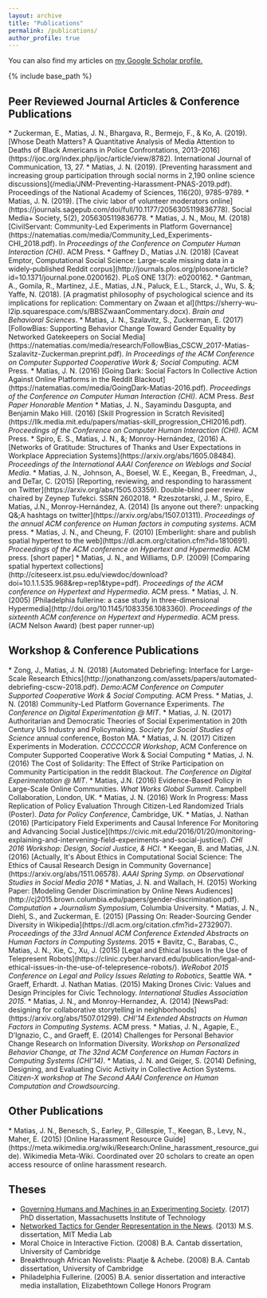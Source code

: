 ```yaml
---
layout: archive
title: "Publications"
permalink: /publications/
author_profile: true
---
```


You can also find my articles on <u><a href="https://scholar.google.com/citations?user=dxS6iCgAAAAJ&hl=en">my Google Scholar profile</a>.</u>

{% include base_path %}

<h2>Peer Reviewed Journal Articles &amp; Conference Publications</h2>
* Zuckerman, E., Matias, J. N., Bhargava, R., Bermejo, F., & Ko, A. (2019). [Whose Death  Matters? A Quantitative Analysis of Media Attention to Deaths of Black Americans in       Police Confrontations, 2013–2016](https://ijoc.org/index.php/ijoc/article/view/8782).     International Journal of Communication, 13, 27.
* Matias, J. N. (2019). [Preventing harassment and increasing group participation through social norms in 2,190 online science discussions](/media/JNM-Preventing-Harassment-PNAS-2019.pdf). Proceedings of the National Academy of Sciences, 116(20), 9785-9789.
* Matias, J. N. (2019). [The civic labor of volunteer moderators online](https://journals.sagepub.com/doi/full/10.1177/2056305119836778). Social Media+ Society, 5(2), 2056305119836778.
* Matias, J. N., Mou, M. (2018)  [CivilServant: Community-Led Experiments in Platform Governance](https://natematias.com/media/Community_Led_Experiments-CHI_2018.pdf). In <em>Proceedings of the Conference on Computer Human Interaction (CHI)</em>. ACM Press.
* Gaffney D., Matias J.N. (2018) [Caveat Emptor, Computational Social Science: Large-scale missing data in a widely-published Reddit corpus](http://journals.plos.org/plosone/article?id=10.1371/journal.pone.0200162). PLoS ONE 13(7): e0200162.
* Gantman, A., Gomila, R., Martinez, J.E., Matias, J.N., Paluck, E.L., Starck, J., Wu, S. &; Yaffe, N. (2018). [A pragmatist philosophy of psychological science and its implications for replication: Commentary on Zwaan et al](https://sherry-wu-l2ip.squarespace.com/s/BBSZwaanCommentary.docx). <em>Brain and Behavioral Sciences</em>.
* Matias, J. N., Szalavitz, S., Zuckerman, E. (2017) [FollowBias: Supporting Behavior Change Toward Gender Equality by Networked Gatekeepers on Social Media](https://natematias.com/media/research/FollowBias_CSCW_2017-Matias-Szalavitz-Zuckerman.preprint.pdf). <em>In Proceedings of the ACM Conference on Computer Supported Cooperative Work &; Social Computing</em>. ACM Press.
* Matias, J. N. (2016) [Going Dark: Social Factors In Collective Action Against Online Platforms in the Reddit Blackout](https://natematias.com/media/GoingDark-Matias-2016.pdf). <em>Proceedings of the Conference on Computer Human Interaction (CHI)</em>. ACM Press. <em>Best Paper Honorable Mention</em>
* Matias, J. N., Sayamindu Dasgupta, and Benjamin Mako Hill. (2016) [Skill Progression in Scratch Revisited](https://llk.media.mit.edu/papers/matias-skill_progression_CHI2016.pdf). <em>Proceedings of the Conference on Computer Human Interaction (CHI)</em>. ACM Press.
* Spiro, E. S., Matias, J. N., &amp;; Monroy-Hernández, (2016) A. [Networks of Gratitude: Structures of Thanks and User Expectations in Workplace Appreciation Systems](https://arxiv.org/abs/1605.08484). <em>Proceedings of the International AAAI Conference on Weblogs and Social Media</em>.
* Matias, J. N., Johnson, A., Boesel, W. E., Keegan, B., Freedman, J., and DeTar, C. (2015) [Reporting, reviewing, and responding to harassment on Twitter](https://arxiv.org/abs/1505.03359). Double-blind peer review chaired by Zeynep Tufekci. SSRN 2602018.
* Rzeszotarski, J. M., Spiro, E., Matias, J.N., Monroy-Hernández, A. (2014) [Is anyone out there?: unpacking Q&;A hashtags on twitter](https://arxiv.org/abs/1507.01311). <em>Proceedings of the annual ACM conference on Human factors in computing systems</em>. ACM press.
* Matias, J. N., and Cheung, F. (2010) [Emberlight: share and publish spatial hypertext to the web](https://dl.acm.org/citation.cfm?id=1810691). <em>Proceedings of the ACM conference on Hypertext and Hypermedia</em>. ACM press. [short paper]
* Matias, J. N., and Williams, D.P. (2009) [Comparing spatial hypertext collections](http://citeseerx.ist.psu.edu/viewdoc/download?doi=10.1.1.535.968&rep=rep1&type=pdf). <em>Proceedings of the ACM conference on Hypertext and Hypermedia</em>. ACM press.
* Matias, J. N. (2005) [Philadelphia fullerine: a case study in three-dimensional Hypermedia](http://doi.org/10.1145/1083356.1083360). <em>Proceedings of the sixteenth ACM conference on Hypertext and Hypermedia</em>. ACM press. (ACM Nelson Award) (best paper runner-up)

<h2>Workshop & Conference Publications</h2>
* Zong, J., Matias, J. N. (2018) [Automated Debriefing: Interface for Large-Scale Research Ethics](http://jonathanzong.com/assets/papers/automated-debriefing-cscw-2018.pdf). <em>Demo:ACM Conference on Computer Supported Cooperative Work & Social Computing</em>. ACM Press.
* Matias, J. N. (2018) Community-Led Platform Governance Experiments. <em>The Conference on Digital Experimentation @ MIT</em>.
* Matias, J. N. (2017) Authoritarian and Democratic Theories of Social Experimentation in 20th Century US Industry and Policymaking. <em>Society for Social Studies of Science</em> annual conference, Boston MA.
* Matias, J. N. (2017) Citizen Experiments in Moderation. <em>CCCCCCCR Workshop</em>, ACM Conference on Computer Supported Cooperative Work &amp; Social Computing
* Matias, J. N. (2016) The Cost of Solidarity: The Effect of Strike Participation on Community Participation in the reddit Blackout. <em>The Conference on Digital Experimentation @ MIT</em>.
* Matias, J.N. (2016) Evidence-Based Policy in Large-Scale Online Communities. <em>What Works Global Summit</em>. Campbell Collaboration, London, UK.
* Matias, J. N. (2016) Work In Progress: Mass Replication of Policy Evaluation Through Citizen-Led Randomized Trials (Poster). <em>Data for Policy Conference</em>, Cambridge, UK.
* Matias, J. Nathan (2016)  [Participatory Field Experiments and Causal Inference For Monitoring and Advancing Social Justice](https://civic.mit.edu/2016/01/20/monitoring-explaining-and-intervening-field-experiments-and-social-justice/). <em>CHI 2016 Workshop: Design, Social Justice, &amp; HCI</em>. 
* Keegan, B. and Matias, J.N. (2016) [Actually, It's About Ethics in Computational Social Science: The Ethics of Causal Research Design in Community Governance](https://arxiv.org/abs/1511.06578). <em>AAAI Spring Symp. on Observational Studies in Social Media 2016</em>
* Matias, J. N. and Wallach, H. (2015) Working Paper: [Modeling Gender Discrimination by Online News Audiences](http://cj2015.brown.columbia.edu/papers/gender-discrimination.pdf). <em>Computation + Journalism Symposium</em>, Columbia University.
* Matias, J. N., Diehl, S., and Zuckerman, E. (2015) [Passing On: Reader-Sourcing Gender Diversity in Wikipedia](https://dl.acm.org/citation.cfm?id=2732907). <em>Proceedings of the 33rd Annual ACM Conference Extended Abstracts on Human Factors in Computing Systems</em>. 2015
* Bavitz, C., Barabas, C., Matias, J. N., Xie, C., Xu, J. (2015) [Legal and Ethical Issues In the Use of Telepresent Robots](https://clinic.cyber.harvard.edu/publication/legal-and-ethical-issues-in-the-use-of-telepresence-robots/). <em>WeRobot 2015 Conference on Legal and Policy Issues Relating to Robotics</em>, Seattle WA.
* Graeff, Erhardt. J. Nathan Matias. (2015) Making Drones Civic: Values and Design Principles for Civic Technology. <em>International Studies Association 2015</em>.
* Matias, J. N., and Monroy-Hernandez, A. (2014) [NewsPad: designing for collaborative storytelling in neighborhoods](https://arxiv.org/abs/1507.01299). <em>CHI'14 Extended Abstracts on Human Factors in Computing Systems</em>. ACM press.
* Matias, J. N., Agapie, E., D’Ignazio, C., and Graeff, E. (2014) Challenges for Personal Behavior Change Research on Information Diversity. <em> Workshop on Personalized Behavior Change, at The 32nd ACM Conference on Human Factors in Computing Systems (CHI'14)</em>.
* Matias, J. N. and Geiger, S. (2014) Defining, Designing, and Evaluating Civic Activity in Collective Action Systems.  <em>Citizen-X workshop at The Second AAAI Conference on Human Computation and Crowdsourcing</em>.

<h2>Other Publications</h2>
* Matias, J. N., Benesch, S., Earley, P.,  Gillespie, T., Keegan, B., Levy, N., Maher, E. (2015) [Online Harassment Resource Guide](https://meta.wikimedia.org/wiki/Research:Online_harassment_resource_guide). Wikimedia Meta-Wiki. Coordinated over 20 scholars to create an open access resource of online harassment research.

<h2>Theses</h2>

* [Governing Humans and Machines in an Experimenting Society](https://dspace.mit.edu/handle/1721.1/112527). (2017) PhD dissertation, Massachusetts Institute of Technology
* [Networked Tactics for Gender Representation in the News](https://dspace.mit.edu/handle/1721.1/82429). (2013) M.S. dissertation, MIT Media Lab
* Moral Choice in Interactive Fiction. (2008) B.A. Cantab dissertation, University of Cambridge
* Breakthrough African Novelists: Plaatje & Achebe. (2008) B.A. Cantab dissertation, University of Cambridge
* Philadelphia Fullerine. (2005) B.A. senior dissertation and interactive media installation, Elizabethtown College Honors Program
